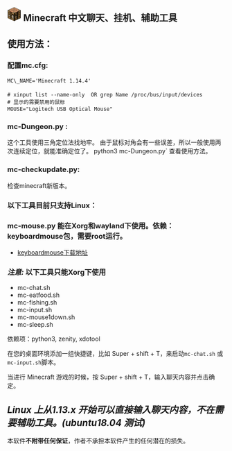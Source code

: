 

![工作台](mc-icon.png  "工作台") Minecraft 中文聊天、挂机、辅助工具
----



## 使用方法：

### 配置mc.cfg:

```shell
MC\_NAME='Minecraft 1.14.4'

# xinput list --name-only  OR grep Name /proc/bus/input/devices
# 显示的需要禁用的鼠标
MOUSE="Logitech USB Optical Mouse"
```


### mc-Dungeon.py :
这个工具使用三角定位法找地牢。
由于鼠标对角会有一些误差，所以一般使用两次连续定位，就能准确定位了。
python3  mc-Dungeon.py` 查看使用方法。

### mc-checkupdate.py:
检查minecraft新版本。

### 以下工具目前只支持Linux：

### mc-mouse.py 能在Xorg和wayland下使用。依赖：keyboardmouse包，需要root运行。
- [keyboardmouse下载地址](https://github.com/calllivecn/keyboardmouse)

### *注意:*  以下工具只能Xorg下使用
- mc-chat.sh
- mc-eatfood.sh
- mc-fishing.sh
- mc-input.sh
- mc-mouse1down.sh
- mc-sleep.sh


依赖项：python3, zenity, xdotool

在您的桌面环境添加一组快捷键，比如 Super + shift + T，来启动`mc-chat.sh` 或`mc-input.sh`脚本。


当进行 Minecraft 游戏的时候，按 Super + shift + T，输入聊天内容并点击确定。

## *Linux 上从1.13.x 开始可以直接输入聊天内容，不在需要辅助工具。(ubuntu18.04 测试)*

本软件**不附带任何保证**，作者不承担本软件产生的任何潜在的损失。
